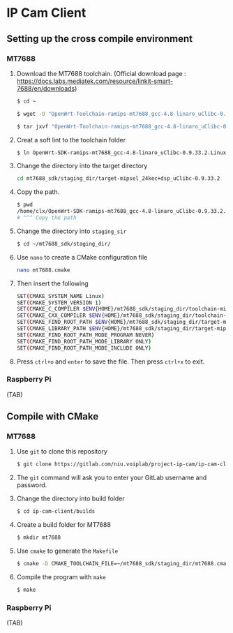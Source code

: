 # IP Cam Client

## Setting up the cross compile environment

### MT7688

1. Download the MT7688 toolchain. (Official download page : <https://docs.labs.mediatek.com/resource/linkit-smart-7688/en/downloads>)

    ```bash
    $ cd ~

    $ wget -O "OpenWrt-Toolchain-ramips-mt7688_gcc-4.8-linaro_uClibc-0.9.33.2.Linux-x86_64.tar.bz2" https://labs.mediatek.com/en/download/2whWQCuB

    $ tar jxvf "OpenWrt-Toolchain-ramips-mt7688_gcc-4.8-linaro_uClibc-0.9.33.2.Linux-x86_64.tar.bz2"
    ```

2. Creat a soft lint to the toolchain folder

    ```bash
    $ ln OpenWrt-SDK-ramips-mt7688_gcc-4.8-linaro_uClibc-0.9.33.2.Linux-x86_64 mt7688_sdk
    ```
3. Change the directory into the target directory

    ```bash
    cd mt7688_sdk/staging_dir/target-mipsel_24kec+dsp_uClibc-0.9.33.2
    ```
4. Copy the path.

    ```bash
    $ pwd
    /home/clx/OpenWrt-SDK-ramips-mt7688_gcc-4.8-linaro_uClibc-0.9.33.2.Linux-x86_64/staging_dir/target-mipsel_24kec+dsp_uClibc-0.9.33.2
    # ^^^ Copy the path
    ```
5. Change the directory into `staging_sir`

    ```bash
    $ cd ~/mt7688_sdk/staging_dir/
    ```
6. Use `nano` to create a CMake configuration file

    ```bash
    nano mt7688.cmake
    ```
7. Then insert the following

    ```bash
    SET(CMAKE_SYSTEM_NAME Linux)
    SET(CMAKE_SYSTEM_VERSION 1)
    SET(CMAKE_C_COMPILER $ENV{HOME}/mt7688_sdk/staging_dir/toolchain-mipsel_24kec+dsp_gcc-4.8-linaro_uClibc-0.9.33.2/bin/mipsel-openwrt-linux-gcc)
    SET(CMAKE_CXX_COMPILER $ENV{HOME}/mt7688_sdk/staging_dir/toolchain-mipsel_24kec+dsp_gcc-4.8-linaro_uClibc-0.9.33.2/bin/mipsel-openwrt-linux-g++)
    SET(CMAKE_FIND_ROOT_PATH $ENV{HOME}/mt7688_sdk/staging_dir/target-mipsel_24kec+dsp_uClibc-0.9.33.2)
    SET(CMAKE_LIBRARY_PATH $ENV{HOME}/mt7688_sdk/staging_dir/target-mipsel_24kec+dsp_uClibc-0.9.33.2/usr/lib)
    SET(CMAKE_FIND_ROOT_PATH_MODE_PROGRAM NEVER)
    SET(CMAKE_FIND_ROOT_PATH_MODE_LIBRARY ONLY)
    SET(CMAKE_FIND_ROOT_PATH_MODE_INCLUDE ONLY)
    ```

8. Press `ctrl+o` and `enter` to save the file. Then press `ctrl+x` to exit.

### Raspberry Pi
(TAB)

## Compile with CMake

### MT7688

1. Use `git` to clone this repository

    ```bash
    $ git clone https://gitlab.com/niu.voiplab/project-ip-cam/ip-cam-client.git
    ```

2. The `git` command will ask you to enter your GitLab username and password.

3. Change the directory into build folder

    ```bash
    $ cd ip-cam-client/builds
    ```

4. Create a build folder for MT7688

    ```bash
    $ mkdir mt7688
    ```

5. Use `cmake` to generate the `Makefile`
    
    ```bash
    $ cmake -D CMAKE_TOOLCHAIN_FILE=~/mt7688_sdk/staging_dir/mt7688.cmake ../../
    ```

6. Compile the program with `make`

    ```bash
    $ make
    ```

### Raspberry Pi

(TAB)
<!---
  ```bash
  $ cmake -D CMAKE_TOOLCHAIN_FILE=/home/clx/raspberrypi/pi.cmake ../../
  ```
->